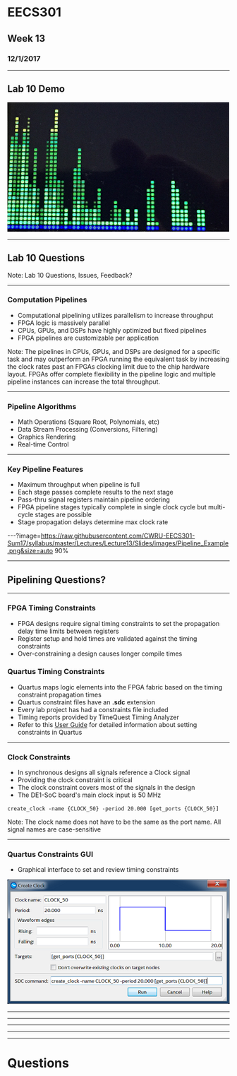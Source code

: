 # EECS301

## Week 13

### 12/1/2017

---

## Lab 10 Demo

![Demo](https://raw.githubusercontent.com/CWRU-EECS301-Sum17/syllabus/master/Lectures/Lecture13/Slides/images/Lab10_Demo.png)

---

## Lab 10 Questions

Note:
Lab 10 Questions, Issues, Feedback?

---

### Computation Pipelines

* Computational pipelining utilizes parallelism to increase throughput
* FPGA logic is massively parallel
* CPUs, GPUs, and DSPs have highly optimized but fixed pipelines
* FPGA pipelines are customizable per application

Note:
The pipelines in CPUs, GPUs, and DSPs are designed for a specific task and may outperform an FPGA running the equivalent task by increasing the clock rates past an FPGAs clocking limit due to the chip hardware layout.
FPGAs offer complete flexibility in the pipeline logic and multiple pipeline instances can increase the total throughput.

---

### Pipeline Algorithms

* Math Operations (Square Root, Polynomials, etc)
* Data Stream Processing (Conversions, Filtering)
* Graphics Rendering
* Real-time Control

---

### Key Pipeline Features

* Maximum throughput when pipeline is full
* Each stage passes complete results to the next stage
* Pass-thru signal registers maintain pipeline ordering
* FPGA pipeline stages typically complete in single clock cycle but multi-cycle stages are possible
* Stage propagation delays determine max clock rate

---?image=https://raw.githubusercontent.com/CWRU-EECS301-Sum17/syllabus/master/Lectures/Lecture13/Slides/images/Pipeline_Example.png&size=auto 90%

---

## Pipelining Questions?

---

### FPGA Timing Constraints

* FPGA designs require signal timing constraints to set the propagation delay time limits between registers
* Register setup and hold times are validated against the timing constraints
* Over-constraining a design causes longer compile times 


### Quartus Timing Constraints

* Quartus maps logic elements into the FPGA fabric based on the timing constraint propagation times
* Quartus constraint files have an **.sdc** extension
* Every lab project has had a constraints file included
* Timing reports provided by TimeQuest Timing Analyzer
* Refer to this [User Guide](http://www.alterawiki.com/uploads/3/3f/TimeQuest_User_Guide.pdf) for detailed information about setting constraints in Quartus

---

### Clock Constraints

* In synchronous designs all signals reference a Clock signal
* Providing the clock constraint is critical
* The clock constraint covers most of the signals in the design
* The DE1-SoC board's main clock input is 50 MHz

```
create_clock -name {CLOCK_50} -period 20.000 [get_ports {CLOCK_50}]
```

Note:
The clock name does not have to be the same as the port name.
All signal names are case-sensitive

---

### Quartus Constraints GUI

* Graphical interface to set and review timing constraints

![Create Clock GUI](https://raw.githubusercontent.com/CWRU-EECS301-Sum17/syllabus/master/Lectures/Lecture13/Slides/images/Timing_Create_Clock.png)

---


---


---


---


---

# Questions


